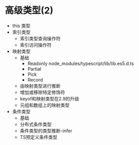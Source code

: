 # 高级类型(2)
- this 类型
- 索引类型
    - 索引类型查询操作符
    - 索引访问操作符
- 映射类型
    - 基础
        - Readonly node_modules/typescript/lib/lib.es5.d.ts
        - Partial
        - Pick
        - Record
    - 由映射类型进行推断
    - 增加或移除特定修饰符
    - keyof和映射类型在2.9的升级
    - 元组和数组上的映射类型
- 条件类型
    - 基础
    - 分布式条件类型
    - 条件类型的类型推断-infer
    - TS预定义条件类型
